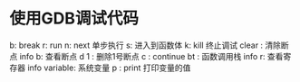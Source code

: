 # 使用GDB调试代码

b: break
r: run
n: next 单步执行
s: 进入到函数体
k: kill 终止调试
clear : 清除断点
info b: 查看断点
d 1 : 删除1号断点
c : continue
bt : 函数调用栈
info r: 查看寄存器
info variable: 系统变量
p : print 打印变量的值
